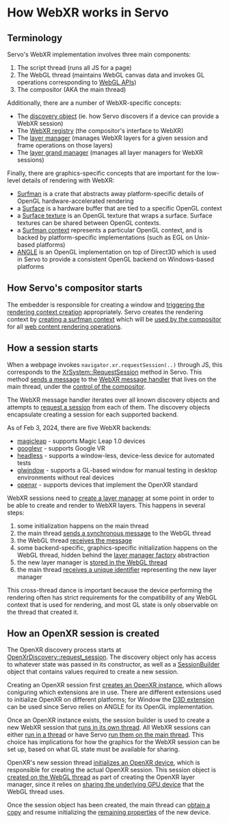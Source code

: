 # How WebXR works in Servo

## Terminology

Servo's WebXR implementation involves three main components:
1. The script thread (runs all JS for a page)
2. The WebGL thread (maintains WebGL canvas data and invokes GL operations corresponding to [WebGL APIs](https://registry.khronos.org/webgl/specs/latest/1.0/))
3. The compositor (AKA the main thread)

Additionally, there are a number of WebXR-specific concepts:
* The [discovery object](https://doc.servo.org/webxr_api/trait.DiscoveryAPI.html) (ie. how Servo discovers if a device can provide a WebXR session)
* The [WebXR registry](https://doc.servo.org/webxr_api/struct.MainThreadRegistry.html) (the compositor's interface to WebXR)
* The [layer manager](https://doc.servo.org/webxr_api/layer/trait.LayerManagerAPI.html) (manages WebXR layers for a given session and frame operations on those layers)
* The [layer grand manager](https://doc.servo.org/webxr_api/layer/trait.LayerGrandManagerAPI.html) (manages all layer managers for WebXR sessions)

Finally, there are graphics-specific concepts that are important for the low-level details of rendering with WebXR:
* [Surfman](https://github.com/servo/webxr/blob/main/webxr/glwindow/mod.rs#L448-L452) is a crate that abstracts away platform-specific details of OpenGL hardware-accelerated rendering
* a [Surface](https://doc.servo.org/surfman/platform/unix/default/surface/type.Surface.html) is a hardware buffer that are tied to a specific OpenGL context
* a [Surface texture](https://doc.servo.org/surfman/platform/unix/default/surface/type.SurfaceTexture.html) is an OpenGL texture that wraps a surface. Surface textures can be shared between OpenGL contexts.
* a [Surfman context](https://doc.servo.org/surfman/platform/unix/default/context/type.Context.html) represents a particular OpenGL context, and is backed by platform-specific implementations (such as EGL on Unix-based platforms)
* [ANGLE](https://github.com/servo/mozangle/) is an OpenGL implementation on top of Direct3D which is used in Servo to provide a consistent OpenGL backend on Windows-based platforms

## How Servo's compositor starts

The embedder is responsible for creating a window and [triggering the rendering context creation](https://github.com/servo/servo/blob/d7d0451424faf1bf9c705068bea1aa8cf582d6ad/ports/servoshell/headed_window.rs#L134) appropriately.
Servo creates the rendering context by [creating a surfman context](https://github.com/servo/servo/blob/d7d0451424faf1bf9c705068bea1aa8cf582d6ad/components/gfx/rendering_context.rs#L48-L58) which will
be [used by the compositor](https://github.com/servo/servo/blob/d7d0451424faf1bf9c705068bea1aa8cf582d6ad/components/servo/lib.rs#L467) for all [web content rendering operations](https://github.com/servo/servo/blob/d7d0451424faf1bf9c705068bea1aa8cf582d6ad/components/servo/lib.rs#L269-L281).

## How a session starts

When a webpage invokes `navigator.xr.requestSession(..)` through JS, this corresponds to the [XrSystem::RequestSession](https://github.com/servo/servo/blob/d7d0451424faf1bf9c705068bea1aa8cf582d6ad/components/script/dom/xrsystem.rs#L158) method in Servo.
This method [sends a message](https://github.com/servo/webxr/blob/614420b9830615376563fc6e1d98c52119f97123/webxr-api/registry.rs#L103-L108) to the [WebXR message handler](https://github.com/servo/webxr/blob/614420b9830615376563fc6e1d98c52119f97123/webxr-api/registry.rs#L193-L195)
that lives on the main thread, under the [control of the compositor](https://github.com/servo/servo/blob/d7d0451424faf1bf9c705068bea1aa8cf582d6ad/components/compositing/compositor.rs#L2049).

The WebXR message handler iterates over all known discovery objects and attempts to [request a session](https://github.com/servo/webxr/blob/614420b9830615376563fc6e1d98c52119f97123/webxr-api/registry.rs#L217-L231)
from each of them. The discovery objects encapsulate creating a session for each supported backend.

As of Feb 3, 2024, there are five WebXR backends:
* [magicleap](https://github.com/servo/webxr/tree/main/webxr/magicleap) - supports Magic Leap 1.0 devices
* [googlevr](https://github.com/servo/webxr/tree/main/webxr/googlevr) - supports Google VR
* [headless](https://github.com/servo/webxr/tree/main/webxr/headless) - supports a window-less, device-less device for automated tests
* [glwindow](https://github.com/servo/webxr/tree/main/webxr/glwindow) - supports a GL-based window for manual testing in desktop environments without real devices
* [openxr](https://github.com/servo/webxr/tree/main/webxr/openxr) - supports devices that implement the OpenXR standard

WebXR sessions need to [create a layer manager](https://github.com/servo/webxr/blob/main/webxr/glwindow/mod.rs#L448-L452)
at some point in order to be able to create and render to WebXR layers. This happens in several steps:
1. some initialization happens on the main thread
2. the main thread [sends a synchronous message](https://github.com/servo/servo/blob/d7d0451424faf1bf9c705068bea1aa8cf582d6ad/components/canvas/webgl_thread.rs#L3182-L3187) to the WebGL thread
3. the WebGL thread [receives the message](https://github.com/servo/servo/blob/d7d0451424faf1bf9c705068bea1aa8cf582d6ad/components/canvas/webgl_thread.rs#L392-L396)
4. some backend-specific, graphics-specific initialization happens on the WebGL thread, hidden behind the [layer manager factory](https://doc.servo.org/webxr_api/struct.LayerManagerFactory.html) abstraction
5. the new layer manager is [stored in the WebGL thread](https://github.com/servo/servo/blob/d7d0451424faf1bf9c705068bea1aa8cf582d6ad/components/canvas/webgl_thread.rs#L3058-L3061)
6. the main thread [receives a unique identifier](https://github.com/servo/servo/blob/d7d0451424faf1bf9c705068bea1aa8cf582d6ad/components/canvas/webgl_thread.rs#L3189-L3196) representing the new layer manager

This cross-thread dance is important because the device performing the rendering often has strict requirements for the compatibility of any
WebGL context that is used for rendering, and most GL state is only observable on the thread that created it.

## How an OpenXR session is created

The OpenXR discovery process starts at [OpenXrDiscovery::request_session](https://github.com/servo/webxr/blob/614420b9830615376563fc6e1d98c52119f97123/webxr/openxr/mod.rs#L309).
The discovery object only has access to whatever state was passed in its constructor, as well as a [SessionBuilder](https://doc.servo.org/webxr_api/struct.SessionBuilder.html)
object that contains values required to create a new session.

Creating an OpenXR session first [creates an OpenXR instance](https://github.com/servo/webxr/blob/614420b9830615376563fc6e1d98c52119f97123/webxr/openxr/mod.rs#L192),
which allows coniguring which extensions are in use. There are different extensions used to initialize OpenXR on different platforms; for Window
the [D3D extension](https://github.com/servo/webxr/blob/614420b9830615376563fc6e1d98c52119f97123/webxr/openxr/mod.rs#L213) can be used
since Servo relies on ANGLE for its OpenGL implementation.

Once an OpenXR instance exists, the session builder is used to create a new WebXR session that [runs in its own thread](https://github.com/servo/webxr/blob/614420b9830615376563fc6e1d98c52119f97123/webxr/openxr/mod.rs#L331).
All WebXR sessions can either [run in a thread](https://github.com/servo/webxr/blob/614420b9830615376563fc6e1d98c52119f97123/webxr-api/session.rs#L513-L538)
or have Servo [run them on the main thread](https://github.com/servo/webxr/blob/614420b9830615376563fc6e1d98c52119f97123/webxr-api/session.rs#L540-L552).
This choice has implications for how the graphics for the WebXR session can be set up, based on what GL state must be available for sharing.

OpenXR's new session thread [initializes an OpenXR device](https://github.com/servo/webxr/blob/614420b9830615376563fc6e1d98c52119f97123/webxr/openxr/mod.rs#L332-L337),
which is responsible for creating the actual OpenXR session. This session object is [created on the WebGL thread](https://github.com/servo/webxr/blob/614420b9830615376563fc6e1d98c52119f97123/webxr/openxr/mod.rs#L864-L878)
as part of creating the OpenXR layer manager, since it relies on [sharing the underlying GPU device](https://github.com/servo/webxr/blob/614420b9830615376563fc6e1d98c52119f97123/webxr/openxr/mod.rs#L443-L460) that the WebGL thread uses.

Once the session object has been created, the main thread can [obtain a copy](https://github.com/servo/webxr/blob/614420b9830615376563fc6e1d98c52119f97123/webxr/openxr/mod.rs#L878)
and resume initializing the [remaining properties](https://github.com/servo/webxr/blob/614420b9830615376563fc6e1d98c52119f97123/webxr/openxr/mod.rs#L882-L1026) of the new device.
